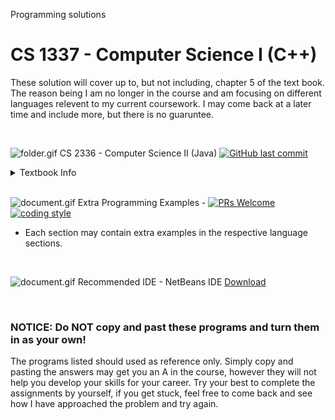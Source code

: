 Programming solutions
# CS 1337 - Computer Science I (C++)

These solution will cover up to, but not including, chapter 5 of the text book.  The reason being I am no longer in the course and am focusing on different languages relevent to my current coursework.  I may come back at a later time and include more, but there is no guaruntee.

<br/>

![folder.gif](https://i.imgur.com/8bEei2O.gif "CPlusPlus")
CS 2336 - Computer Science II (Java)
[![GitHub last commit](https://img.shields.io/github/last-commit/aaronmaynard/CPlusPlus.svg)]()
<details>
<summary>Textbook Info</summary>
Programming Challenges are taken from the following textbook: Gaddis, Tony. Starting Out With C++: From Control Structures Through Objects. Addison Wesley, 2015 (8th edition) ISBN: 978-0-13-376939-5
</details>

<br/>

![document.gif](https://i.imgur.com/xh7L6vs.gif "Extre Programming Examples") 
Extra Programming Examples - 
[![PRs Welcome](https://img.shields.io/badge/PRs-welcome-brightgreen.svg)](http://makeapullrequest.com)
[![coding style](https://img.shields.io/badge/coding%20style-standard-blue.svg)](#)

* Each section may contain extra examples in the respective language sections.

<br/>

![document.gif](https://i.imgur.com/0olmqBY.gif "Preferred IDE") 
Recommended IDE - NetBeans IDE [Download](https://netbeans.org/downloads/)

<br/>

### NOTICE: Do NOT copy and past these programs and turn them in as your own!

The programs listed should used as reference only.  Simply copy and pasting the answers may get you an A in the course, however they will not help you develop your skills for your career.  Try your best to complete the assignments by yourself, if you get stuck, feel free to come back and see how I have approached the problem and try again.

